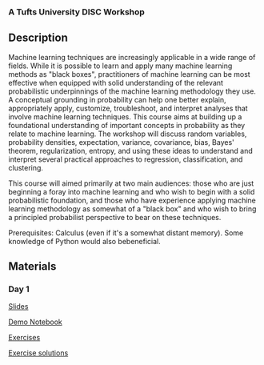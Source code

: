 ### A Tufts University DISC Workshop

## Description

Machine learning techniques are increasingly applicable in a wide range of fields. While it is possible to learn and apply many machine learning methods as "black boxes", practitioners of machine learning can be most effective when equipped with solid understanding of the relevant probabilistic underpinnings of the machine learning methodology they use. A conceptual grounding in probability can help one better explain, appropriately apply, customize, troubleshoot, and interpret analyses that involve machine learning techniques. This course aims at building up a foundational understanding of important concepts in probability as they relate to machine learning. The workshop will discuss random variables, probability densities, expectation, variance, covariance, bias, Bayes' theorem, regularization, entropy, and using these ideas to understand and interpret several practical approaches to regression, classification, and clustering.

This course will aimed primarily at two main audiences: those who are just beginning a foray into machine learning and who wish to begin with a solid probabilistic foundation, and those who have experience applying machine learning methodology as somewhat of a "black box" and who wish to bring a principled probabilist perspective to bear on these techniques.


Prerequisites: Calculus (even if it's a somewhat distant memory). Some knowledge of Python would also bebeneficial.


## Materials
### Day 1
[Slides](probability_for_machine_learning_slides_day1.pdf)

[Demo Notebook](https://colab.research.google.com/drive/1QW3G_hYhV6oiEso8UIWtl3-CtWPPmtLl?usp=sharing)

[Exercises](https://colab.research.google.com/drive/19p6Oyd11sl-rIzeki9eKMbypB2Zxnj5L?usp=sharing)	

[Exercise solutions](https://colab.research.google.com/drive/1yRWyYEUSufUxyRavJ2zUJvaxxCPUHcRr?usp=sharing)
